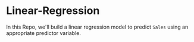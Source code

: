 # Linear-Regression
In this Repo, we'll build a linear regression model to predict `Sales` using an appropriate predictor variable.
